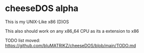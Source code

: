 # cheeseDOS alpha
This is my UNIX-Like x86 (D)OS 

This also should work on any x86_64 CPU as its a extension to x86

TODO list moved: https://github.com/bluMATRIKZ/cheeseDOS/blob/main/TODO.md
